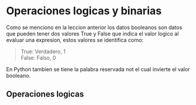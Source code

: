 # Operaciones logicas y binarias

Como se menciono en la leccion anterior los datos booleanos son datos que pueden tener dos valores True y False que indica el valor logico al evaluar una expresion, estos valores se identifica como:

> True: Verdadero, 1\
> False: Falso, 0

En Python tambien se tiene la palabra reservada not el cual invierte el valor booleano.

## Operaciones logicas
